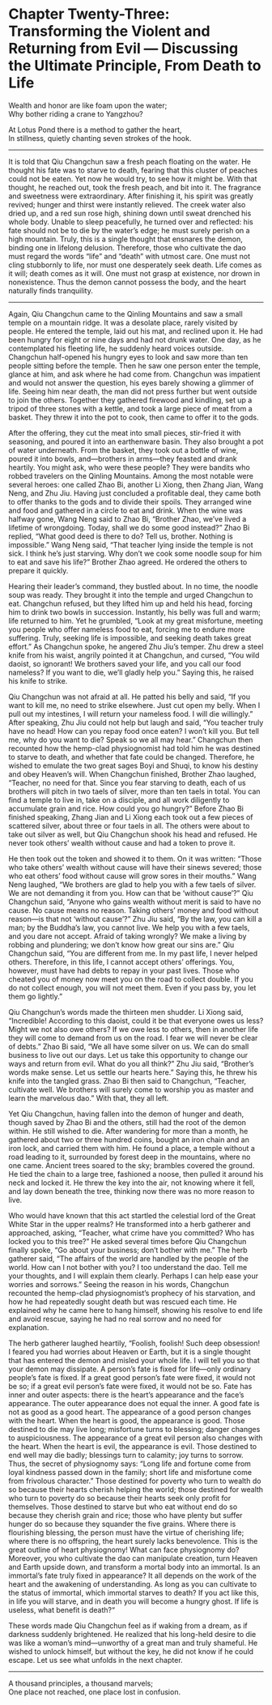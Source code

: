 # Chapter Twenty-Three: Transforming the Violent and Returning from Evil — Discussing the Ultimate Principle, From Death to Life

Wealth and honor are like foam upon the water;  
Why bother riding a crane to Yangzhou?

At Lotus Pond there is a method to gather the heart,  
In stillness, quietly chanting seven strokes of the hook.

---

It is told that Qiu Changchun saw a fresh peach floating on the water. He thought his fate was to starve to death, fearing that this cluster of peaches could not be eaten. Yet now he would try, to see how it might be. With that thought, he reached out, took the fresh peach, and bit into it. The fragrance and sweetness were extraordinary. After finishing it, his spirit was greatly revived; hunger and thirst were instantly relieved. The creek water also dried up, and a red sun rose high, shining down until sweat drenched his whole body. Unable to sleep peacefully, he turned over and reflected: his fate should not be to die by the water’s edge; he must surely perish on a high mountain. Truly, this is a single thought that ensnares the demon, binding one in lifelong delusion. Therefore, those who cultivate the dao must regard the words “life” and “death” with utmost care. One must not cling stubbornly to life, nor must one desperately seek death. Life comes as it will; death comes as it will. One must not grasp at existence, nor drown in nonexistence. Thus the demon cannot possess the body, and the heart naturally finds tranquility.

---

Again, Qiu Changchun came to the Qinling Mountains and saw a small temple on a mountain ridge. It was a desolate place, rarely visited by people. He entered the temple, laid out his mat, and reclined upon it. He had been hungry for eight or nine days and had not drunk water. One day, as he contemplated his fleeting life, he suddenly heard voices outside. Changchun half-opened his hungry eyes to look and saw more than ten people sitting before the temple. Then he saw one person enter the temple, glance at him, and ask where he had come from. Changchun was impatient and would not answer the question, his eyes barely showing a glimmer of life. Seeing him near death, the man did not press further but went outside to join the others. Together they gathered firewood and kindling, set up a tripod of three stones with a kettle, and took a large piece of meat from a basket. They threw it into the pot to cook, then came to offer it to the gods.

After the offering, they cut the meat into small pieces, stir-fried it with seasoning, and poured it into an earthenware basin. They also brought a pot of water underneath. From the basket, they took out a bottle of wine, poured it into bowls, and—brothers in arms—they feasted and drank heartily. You might ask, who were these people? They were bandits who robbed travelers on the Qinling Mountains. Among the most notable were several heroes: one called Zhao Bi, another Li Xiong, then Zhang Jian, Wang Neng, and Zhu Jiu. Having just concluded a profitable deal, they came both to offer thanks to the gods and to divide their spoils. They arranged wine and food and gathered in a circle to eat and drink. When the wine was halfway gone, Wang Neng said to Zhao Bi, “Brother Zhao, we’ve lived a lifetime of wrongdoing. Today, shall we do some good instead?” Zhao Bi replied, “What good deed is there to do? Tell us, brother. Nothing is impossible.” Wang Neng said, “That teacher lying inside the temple is not sick. I think he’s just starving. Why don’t we cook some noodle soup for him to eat and save his life?” Brother Zhao agreed. He ordered the others to prepare it quickly.

Hearing their leader’s command, they bustled about. In no time, the noodle soup was ready. They brought it into the temple and urged Changchun to eat. Changchun refused, but they lifted him up and held his head, forcing him to drink two bowls in succession. Instantly, his belly was full and warm; life returned to him. Yet he grumbled, “Look at my great misfortune, meeting you people who offer nameless food to eat, forcing me to endure more suffering. Truly, seeking life is impossible, and seeking death takes great effort.” As Changchun spoke, he angered Zhu Jiu’s temper. Zhu drew a steel knife from his waist, angrily pointed it at Changchun, and cursed, “You wild daoist, so ignorant! We brothers saved your life, and you call our food nameless? If you want to die, we’ll gladly help you.” Saying this, he raised his knife to strike.

Qiu Changchun was not afraid at all. He patted his belly and said, “If you want to kill me, no need to strike elsewhere. Just cut open my belly. When I pull out my intestines, I will return your nameless food. I will die willingly.” After speaking, Zhu Jiu could not help but laugh and said, “You teacher truly have no head! How can you repay food once eaten? I won’t kill you. But tell me, why do you want to die? Speak so we all may hear.” Changchun then recounted how the hemp-clad physiognomist had told him he was destined to starve to death, and whether that fate could be changed. Therefore, he wished to emulate the two great sages Boyi and Shuqi, to know his destiny and obey Heaven’s will. When Changchun finished, Brother Zhao laughed, “Teacher, no need for that. Since you fear starving to death, each of us brothers will pitch in two taels of silver, more than ten taels in total. You can find a temple to live in, take on a disciple, and all work diligently to accumulate grain and rice. How could you go hungry?” Before Zhao Bi finished speaking, Zhang Jian and Li Xiong each took out a few pieces of scattered silver, about three or four taels in all. The others were about to take out silver as well, but Qiu Changchun shook his head and refused. He never took others’ wealth without cause and had a token to prove it.

He then took out the token and showed it to them. On it was written: “Those who take others’ wealth without cause will have their sinews severed; those who eat others’ food without cause will grow sores in their mouths.” Wang Neng laughed, “We brothers are glad to help you with a few taels of silver. We are not demanding it from you. How can that be ‘without cause’?” Qiu Changchun said, “Anyone who gains wealth without merit is said to have no cause. No cause means no reason. Taking others’ money and food without reason—is that not ‘without cause’?” Zhu Jiu said, “By the law, you can kill a man; by the Buddha’s law, you cannot live. We help you with a few taels, and you dare not accept. Afraid of taking wrongly? We make a living by robbing and plundering; we don’t know how great our sins are.” Qiu Changchun said, “You are different from me. In my past life, I never helped others. Therefore, in this life, I cannot accept others’ offerings. You, however, must have had debts to repay in your past lives. Those who cheated you of money now meet you on the road to collect double. If you do not collect enough, you will not meet them. Even if you pass by, you let them go lightly.”

Qiu Changchun’s words made the thirteen men shudder. Li Xiong said, “Incredible! According to this daoist, could it be that everyone owes us less? Might we not also owe others? If we owe less to others, then in another life they will come to demand from us on the road. I fear we will never be clear of debts.” Zhao Bi said, “We all have some silver on us. We can do small business to live out our days. Let us take this opportunity to change our ways and return from evil. What do you all think?” Zhu Jiu said, “Brother’s words make sense. Let us settle our hearts here.” Saying this, he threw his knife into the tangled grass. Zhao Bi then said to Changchun, “Teacher, cultivate well. We brothers will surely come to worship you as master and learn the marvelous dao.” With that, they all left.

Yet Qiu Changchun, having fallen into the demon of hunger and death, though saved by Zhao Bi and the others, still had the root of the demon within. He still wished to die. After wandering for more than a month, he gathered about two or three hundred coins, bought an iron chain and an iron lock, and carried them with him. He found a place, a temple without a road leading to it, surrounded by forest deep in the mountains, where no one came. Ancient trees soared to the sky; brambles covered the ground. He tied the chain to a large tree, fashioned a noose, then pulled it around his neck and locked it. He threw the key into the air, not knowing where it fell, and lay down beneath the tree, thinking now there was no more reason to live.

Who would have known that this act startled the celestial lord of the Great White Star in the upper realms? He transformed into a herb gatherer and approached, asking, “Teacher, what crime have you committed? Who has locked you to this tree?” He asked several times before Qiu Changchun finally spoke, “Go about your business; don’t bother with me.” The herb gatherer said, “The affairs of the world are handled by the people of the world. How can I not bother with you? I too understand the dao. Tell me your thoughts, and I will explain them clearly. Perhaps I can help ease your worries and sorrows.” Seeing the reason in his words, Changchun recounted the hemp-clad physiognomist’s prophecy of his starvation, and how he had repeatedly sought death but was rescued each time. He explained why he came here to hang himself, showing his resolve to end life and avoid rescue, saying he had no real sorrow and no need for explanation.

The herb gatherer laughed heartily, “Foolish, foolish! Such deep obsession! I feared you had worries about Heaven or Earth, but it is a single thought that has entered the demon and misled your whole life. I will tell you so that your demon may dissipate. A person’s fate is fixed for life—only ordinary people’s fate is fixed. If a great good person’s fate were fixed, it would not be so; if a great evil person’s fate were fixed, it would not be so. Fate has inner and outer aspects: there is the heart’s appearance and the face’s appearance. The outer appearance does not equal the inner. A good fate is not as good as a good heart. The appearance of a good person changes with the heart. When the heart is good, the appearance is good. Those destined to die may live long; misfortune turns to blessing; danger changes to auspiciousness. The appearance of a great evil person also changes with the heart. When the heart is evil, the appearance is evil. Those destined to end well may die badly; blessings turn to calamity; joy turns to sorrow. Thus, the secret of physiognomy says: “Long life and fortune come from loyal kindness passed down in the family; short life and misfortune come from frivolous character.” Those destined for poverty who turn to wealth do so because their hearts cherish helping the world; those destined for wealth who turn to poverty do so because their hearts seek only profit for themselves. Those destined to starve but who eat without end do so because they cherish grain and rice; those who have plenty but suffer hunger do so because they squander the five grains. Where there is flourishing blessing, the person must have the virtue of cherishing life; where there is no offspring, the heart surely lacks benevolence. This is the great outline of heart physiognomy! What can face physiognomy do? Moreover, you who cultivate the dao can manipulate creation, turn Heaven and Earth upside down, and transform a mortal body into an immortal. Is an immortal’s fate truly fixed in appearance? It all depends on the work of the heart and the awakening of understanding. As long as you can cultivate to the status of immortal, which immortal starves to death? If you act like this, in life you will starve, and in death you will become a hungry ghost. If life is useless, what benefit is death?“

These words made Qiu Changchun feel as if waking from a dream, as if darkness suddenly brightened. He realized that his long-held desire to die was like a woman’s mind—unworthy of a great man and truly shameful. He wished to unlock himself, but without the key, he did not know if he could escape. Let us see what unfolds in the next chapter.

---

A thousand principles, a thousand marvels;  
One place not reached, one place lost in confusion.